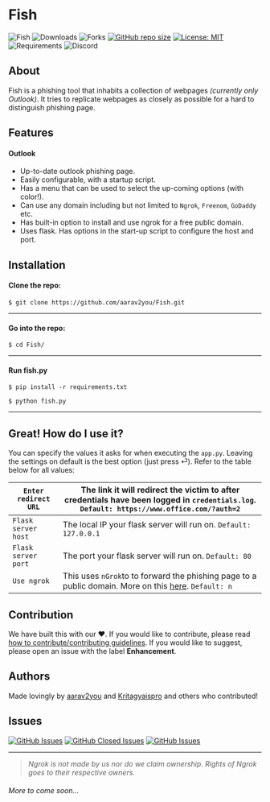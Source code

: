 # Fish 

![Fish](https://i.imgur.com/nQ45dEy.png "Fish")
![Downloads](https://img.shields.io/github/downloads/aarav2you/Fish/total?branch=master&label=Downloads&logo=GitHub&logoColorr=ffffff&labelColor=282828&color=informational&style=flat)
![Forks](https://img.shields.io/github/forks/aarav2you/Fish?branch=master&label=Forks&logo=GitHub&logoColor=ffffff&labelColor=282828&color=informational&style=flat)
[![GitHub repo size](https://img.shields.io/github/repo-size/aarav2you/Fish?branch=master&label=Repo%20Size&logo=GitHub&logoColor=ffffff&labelColor=282828&style=flat)]()
[![License: MIT](https://img.shields.io/badge/License-MIT-yellow.svg)](https://opensource.org/licenses/MIT)
![Requirements](https://img.shields.io/requires/github/aarav2you/Fish?label=Requirements&logoColor=ffffff&labelColor=282828)
![Discord](https://img.shields.io/discord/815516003034857522?label=Discord&logo=discord&logoColor=ffffff&labelColor=7289DA&color=2c2f33)

## About
Fish is a phishing tool that inhabits a collection of webpages *(currently only Outlook)*. It tries to replicate webpages as closely as possible for a hard to distinguish phishing page.
## Features
#### Outlook
- Up-to-date outlook phishing page.
- Easily configurable, with a startup script.
- Has a menu that can be used to select the up-coming options (with color!).
- Can use any domain including but not limited to `Ngrok`, `Freenom`, `GoDaddy` etc.
- Has built-in option to install and use ngrok for a free public domain.
- Uses flask. Has options in the start-up script to configure the host and port.

## Installation 
#### Clone the repo:
`$ git clone https://github.com/aarav2you/Fish.git`


------------

#### Go into the repo:
`$ cd Fish/`

------------

#### Run fish.py
`$ pip install -r requirements.txt`

`$ python fish.py`

------------

## Great! How do I use it?
You can specify the values it asks for when executing the `app.py`. Leaving the settings on default is the best option (just press ⏎). Refer to the table below for all values:

| `Enter redirect URL` | The link it will redirect the victim to after credentials have been logged in `credentials.log`. `Default: https://www.office.com/?auth=2` 	|
|----------------------|-------------------------------------------------------------------------------------------------------------------------------------|
| `Flask server host`  | The local IP your flask server will run on. `Default: 127.0.0.1`                                                                    |
| `Flask server port`  | The port your flask server will run on. `Default: 80`                                                                               |
| `Use ngrok`          | This uses `nGrok`to to forward the phishing page to a public domain. More on this [here][1]. `Default: n`                           |                        	

## Contribution
We have built this with our ❤️. If you would like to contribute, please read [how to contribute/contributing guidelines](https://github.com/aarav2you/Fish/blob/dev/CONTRIBUTING.md). If you would like to suggest, please open an issue with the label **Enhancement**.

## Authors
Made lovingly by [aarav2you][3] and [Kritagyaispro][4] and others who contributed!

## Issues
[![GitHub Issues](https://img.shields.io/github/issues/aarav2you/Fish?branch=master&label=Issues&logo=GitHub&logoColor=ffffff&labelColor=282828&style=flat)]()
[![GitHub Closed Issues](https://img.shields.io/github/issues-closed/aarav2you/Fish?branch=master&label=Closed%20Issues&logo=GitHub&logoColor=ffffff&labelColor=282828&style=flat)]()
[![GitHub Issues](https://img.shields.io/github/issues/aarav2you/Fish?branch=master&label=Issues&logo=GitHub&logoColor=ffffff&labelColor=282828&color=informational&style=flat)]()

---
>*Ngrok is not made by us nor do we claim ownership. Rights of Ngrok goes to their  respective owners.* 

###### More to come soon...

[1]: https://ngrok.com "here"
[2]: https://github.com/aarav2you/Fish/tree/dev "Dev"
[3]: https://github.com/aarav2you "aarav2you"
[4]: https://github.com/Kritagyaispro "Kritagyaispro"
